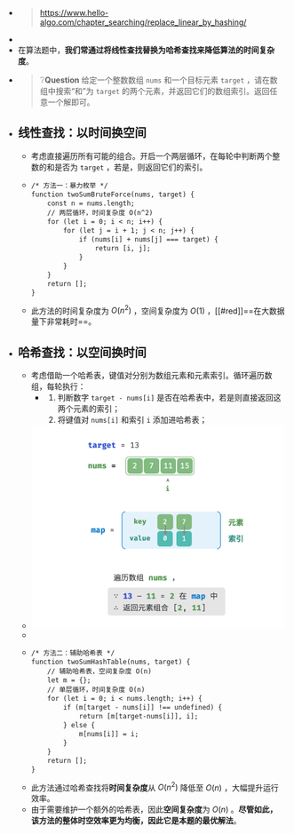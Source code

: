 - > https://www.hello-algo.com/chapter_searching/replace_linear_by_hashing/
-
- 在算法题中，**我们常通过将线性查找替换为哈希查找来降低算法的时间复杂度**。
- > ❔**Question** 
  > 给定一个整数数组 `nums` 和一个目标元素 `target` ，请在数组中搜索“和”为 `target` 的两个元素，并返回它们的数组索引。返回任意一个解即可。
- ## 线性查找：以时间换空间
	- 考虑直接遍历所有可能的组合。开启一个两层循环，在每轮中判断两个整数的和是否为 `target` ，若是，则返回它们的索引。
	- ```
	  /* 方法一：暴力枚举 */
	  function twoSumBruteForce(nums, target) {
	      const n = nums.length;
	      // 两层循环，时间复杂度 O(n^2)
	      for (let i = 0; i < n; i++) {
	          for (let j = i + 1; j < n; j++) {
	              if (nums[i] + nums[j] === target) {
	                  return [i, j];
	              }
	          }
	      }
	      return [];
	  }
	  ```
	- 此方法的时间复杂度为 $O(n^2)$ ，空间复杂度为 $O(1)$ ，[[#red]]==在大数据量下非常耗时==。
- ## 哈希查找：以空间换时间
	- 考虑借助一个哈希表，键值对分别为数组元素和元素索引。循环遍历数组，每轮执行：
		- 1. 判断数字 `target - nums[i]` 是否在哈希表中，若是则直接返回这两个元素的索引；
		  2. 将键值对 `nums[i]` 和索引 `i` 添加进哈希表；
	- ![image.png](../assets/image_1686977439693_0.png)
	-
	- ```
	  /* 方法二：辅助哈希表 */
	  function twoSumHashTable(nums, target) {
	      // 辅助哈希表，空间复杂度 O(n)
	      let m = {};
	      // 单层循环，时间复杂度 O(n)
	      for (let i = 0; i < nums.length; i++) {
	          if (m[target - nums[i]] !== undefined) {
	              return [m[target-nums[i]], i];
	          } else {
	              m[nums[i]] = i;
	          }
	      }
	      return [];
	  }
	  ```
	- 此方法通过哈希查找将**时间复杂度**从 $O(n^2)$ 降低至 $O(n)$ ，大幅提升运行效率。
	- 由于需要维护一个额外的哈希表，因此**空间复杂度**为 $O(n)$ 。**尽管如此，该方法的整体时空效率更为均衡，因此它是本题的最优解法**。